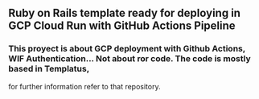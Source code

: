 
## Ruby on Rails template ready for deploying in GCP Cloud Run with GitHub Actions Pipeline
### This proyect is about GCP deployment with Github Actions, WIF Authentication... Not about ror code. The code is mostly based in Templatus,
for further information refer to that repository.
